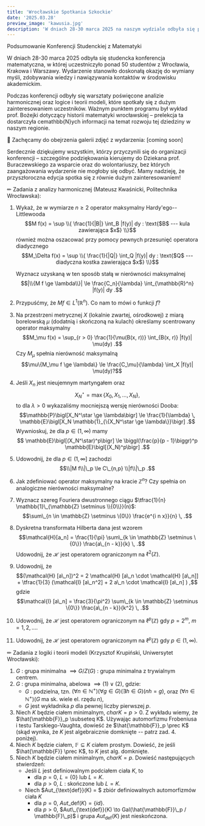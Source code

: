 ```yaml
---
title: 'Wrocławskie Spotkania Szkockie'
date: '2025.03.28'
preview_image: 'kawusia.jpg'
description: 'W dniach 28-30 marca 2025 na naszym wydziale odbyła się pierwsza edycja Wrocławskich Spotkań Szkockich - konrefencji od studentów dla studentów.'
---
```


Podsumowanie Konferencji Studenckiej z Matematyki

W dniach 28-30 marca 2025 odbyła się studencka konferencja matematyczna, w której uczestniczyło ponad 50 studentów z Wrocławia, Krakowa i Warszawy. Wydarzenie stanowiło doskonałą okazję do wymiany myśli, zdobywania wiedzy i nawiązywania kontaktów w środowisku akademickim.

Podczas konferencji odbyły się warsztaty poświęcone analizie harmonicznej oraz logice i teorii modeli, które spotkały się z dużym zainteresowaniem uczestników. Ważnym punktem programu był wykład prof. Bożejki dotyczący historii matematyki wrocławskiej – prelekcja ta dostarczyła cemathbb{N}ych informacji na temat rozwoju tej dziedziny w naszym regionie.

📸 Zachęcamy do obejrzenia galerii zdjęć z wydarzenia: [coming soon]

Serdecznie dziękujemy wszystkim, którzy przyczynili się do organizacji konferencji – szczególne podziękowania kierujemy do Dziekana prof. Buraczewskiego za wsparcie oraz do wolontariuszy, bez których zaangażowania wydarzenie nie mogłoby się odbyć. Mamy nadzieję, że przyszłoroczna edycja spotka się z równie dużym zainteresowaniem!

✏ Zadania z analizy harmonicznej (Mateusz Kwaśnicki, Politechnika Wrocławska):

1. Wykaż, że w wymiarze $n \ge 2$ operator maksymalny Hardy'ego--Littlewooda
    $$M f(x) = \sup \\{ \frac{1}{|B|} \int_B |f(y)| dy : \text{$B$ --- kula zawierająca $x$} \\}$$
    również można oszacować przy pomocy pewnych przesunięć operatora diadycznego
    $$M_\Delta f(x) = \sup \\{ \frac{1}{|Q|} \int_Q |f(y)| dy : \text{$Q$ --- diadyczna kostka zawierająca $x$} \\}$$

    Wyznacz uzyskaną w ten sposób stałą w nierówności maksymalnej
    $$|\\{M f \ge \lambda\\}| \le \frac{C_n}{\lambda} \int_{\mathbb{R}^n} |f(y)| dy .$$

2. Przypuśćmy, że $M f \in L^1(\mathbb{R}^n)$. Co nam to mówi o funkcji $f$?

3. Na przestrzeni metrycznej $X$ (lokalnie zwartej, ośrodkowej) z miarą borelowską $\mu$ (dodatnią i skończoną na kulach) określamy scentrowany operator maksymalny
    $$M_\mu f(x) = \sup_{r > 0} \frac{1}{\mu(B(x, r))} \int_{B(x, r)} |f(y)| \mu(dy) .$$
    Czy $M_\mu$ spełnia nierówność maksymalną
    $$\mu\{M_\mu f \ge \lambda\} \le \frac{C_\mu}{\lambda} \int_X |f(y)| \mu(dy)?$$

4. Jeśli $X_n$ jest nieujemnym martyngałem oraz
    $$X_N^\star = \max\{X_0, X_1, \ldots, X_N\}, $$
    to dla $\lambda > 0$ wykazaliśmy mocniejszą wersję nierówności Dooba:
    $$\mathbb{P}\bigl[X_N^\star \ge \lambda\bigr] \le \frac{1}{\lambda} \, \mathbb{E}\bigl[X_N \mathbb{1}_{\{X_N^\star \ge \lambda\}}\bigr] .$$
    Wywnioskuj, że dla $p \in (1, \infty)$ mamy
    $$ \mathbb{E}\bigl[(X_N^\star)^p\bigr] \le \biggl(\frac{p}{p - 1}\biggr)^p \mathbb{E}\bigl[(X_N)^p\bigr] .$$

5. Udowodnij, że dla $p \in (1, \infty]$ zachodzi
    $$\\|M f\\|\_p \le C\_{n,p} \\|f\\|\_p .$$

6. Jak zdefiniować operator maksymalny na kracie $\mathbb{Z}^n$? Czy spełnia on analogiczne nierówności maksymalne?

7. Wyznacz szereg Fouriera dwustronnego ciągu $\tfrac{1}{n} \mathbb{1}\_{\mathbb{Z} \setminus \\{0\\}}(n)$:
    $$\sum\_{n \in \mathbb{Z} \setminus \{0\}} \frac{e^{i n x}}{n} \, .$$

8. Dyskretna transformata Hilberta dana jest wzorem
    $$\mathcal{H}[a_n] = \frac{1}{\pi} \sum\_{k \in \mathbb{Z} \setminus \{0\}} \frac{a\_{n - k}}{k} \, .$$
    Udowodnij, że $\mathcal{H}$ jest operatorem ograniczonym na $\ell^2(\mathbb{Z})$.

9. Udowodnij, że
    $$(\mathcal{H} [a\_n])^2 = 2 \mathcal{H} [a\_n \cdot \mathcal{H} [a\_n]]  + \tfrac{1}{3} (\mathcal{I} [a\_n^2] + 2 a\_n \cdot \mathcal{I} [a\_n] ) ,$$
    gdzie
    $$\mathcal{I} [a\_n] = \frac{3}{\pi^2} \sum\_{k \in \mathbb{Z} \setminus \{0\}} \frac{a\_{n - k}}{k^2} \, .$$

10. Udowodnij, że $\mathcal{H}$ jest operatorem ograniczonym na $\ell^p(\mathbb{Z})$ gdy $p = 2^m$, $m = 1, 2, ...$. 

11. Udowodnij, że $\mathcal{H}$ jest operatorem ograniczonym na $\ell^p(\mathbb{Z})$ gdy $p \in (1, \infty)$.

✏ Zadania z logiki i teorii modeli (Krzysztof Krupiński, Uniwersytet Wrocławski):

1. $G$ : grupa minimalna $\implies G/Z(G)$ : grupa minimalna z trywialnym centrem.
2. $G$ : grupa minimalna, abelowa $\implies (1) \;\vee\;(2)$, gdzie:
    - $G$ : podzielna, tzn. $(\forall n\in \mathbb{N}^+)(\forall g \in G)(\exists h \in G)(nh = g)$, oraz $(\forall n \in \mathbb{N}^+)(G \; \text{ma sk. wiele el. rzędu} \; n)$,
    - $G$ jest wykładnika $p$ dla pewnej liczby pierwszej $p$.
3. Niech $K$ będzie ciałem minimalnym, $char K = p > 0$. Z wykładu wiemy, że $\hat{\mathbb{F}}_p \subseteq K$. Używając automorfizmu Frobeniusa i testu Tarskiego-Vaughta, dowieść że $\hat{\mathbb{F}}_p \prec K$ (skąd wynika, że $K$ jest algebraicznie domknięte -- patrz zad. 4. poniżej).
4. Niech $K$ będzie ciałem, $\mathbb{F} \subseteq K$ ciałem prostym. Dowieść, że jeśli $\hat{\mathbb{F}} \prec K$, to $K$ jest alg. domknięte.
5. Niech $K$ będzie ciałem minimalnym, $char K = p$. Dowieść następujących stwierdzeń:
    - Jeśli $L$ jest definiowalnym podciałem ciała $K$, to
        - dla $p = 0$, $L = \{0\}$ lub $L = K$.
        - dla $p > 0$, $L$ : skończone lub $L = K$.
    - Niech $Aut_{\text{def}}(K) = $ zbiór definiowalnych automorfizmów ciała $K$
        - dla $p = 0$, $Aut\_{\text{def}}(K) = \{id\}.$
        - dla $p > 0$, $Aut\_{\text{def}}(K) \to Gal(\hat{\mathbb{F}}\_p / \mathbb{F}\_p)$ i grupa $Aut_{\text{def}}(K)$ jest nieskończona.

